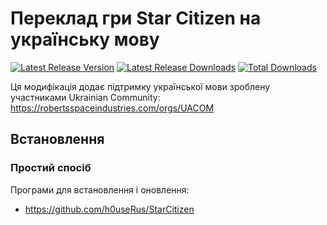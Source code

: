 # Переклад гри Star Citizen на українську мову

[![Latest Release Version](https://img.shields.io/github/release/SlyF0X-UA/SC_uk?include_prereleases&sort=date)](https://github.com/SlyF0X-UA/SC_uk/releases/latest)
[![Latest Release Downloads](https://img.shields.io/github/downloads-pre/SlyF0X-UA/SC_uk/latest/total)](https://github.com/SlyF0X-UA/SC_uk/releases/latest)
[![Total Downloads](https://img.shields.io/github/downloads/SlyF0X-UA/SC_uk/total.svg)](https://github.com/SlyF0X-UA/SC_uk/releases)

Ця модифікація додає підтримку української мови зроблену участниками Ukrainian Community:  
https://robertsspaceindustries.com/orgs/UACOM

## Встановлення

### Простий спосіб

Програми для встановлення і оновлення:

- https://github.com/h0useRus/StarCitizen

